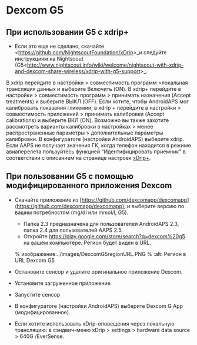 # Dexcom G5

## При использовании G5 с xdrip+

- Если это еще не сделано, скачайте \<<https://github.com/NightscoutFoundation/xDrip>>\_и следуйте инструкциям на Nightscout (G5\<<http://www.nightscout.info/wiki/welcome/nightscout-with-xdrip-and-dexcom-share-wireless/xdrip-with-g5-support>>\_.

В xdrip перейдите в настройки > совместимость программ >локальная трансляция данных и выберите Включить (ON).
В xdrip+ перейдите в настройки > совместимость программ > принимать назначения (Accept treatments) и выберите ВЫКЛ (OFF).
Если хотите, чтобы AndroidAPS мог калибровать показания гликемии, в xdrip + перейдите в настройки > совместимость приложений > принимать калибровки (Accept calibrations) и выберите ВКЛ (ON).  Возможно вы также захотите рассмотреть варианты калибровки в настройках > менее распространенные параметры > дополнительные параметры калибровки.
В конфигуратоге (настройки AndroidAPS) выберите xdrip.
Если AAPS не получает значения ГК, когда телефон находится в режиме авиаперелета пользуйтесь функцией "Идентифицировать приемник" в соответствии с описанием на странице настроек [xDrip+](../Configuration/xdrip.md).

## При пользовании G5 с помощью модифицированного приложения Dexcom

- Скачайте приложение из [https://github.com/dexcomapp/dexcomapp](https://github.com/dexcomapp/dexcomapp), и выберите версию по вашим потребностям (mg/dl или mmol/l, G5).

  - Папка 2.3 предназначена для пользователей AndroidAPS 2.3, папка 2.4 для пользователей AAPS 2.5.
  - Откройте <https://play.google.com/store/search?q=dexcom%20g5> на вашем компьютере. Регион будет виден в URL.

  % изображение:../images/DexcomG5regionURL.PNG
  % :alt: Регион в URL Dexcom G5

- Oстановите сенсор и удалите оригинальное приложение Dexcom.

- Установите загруженное приложение

- Запустите сенсор

- В конфигуратоге (настройки AndroidAPS) выберите Dexcom G App (модифицированное).

- Если хотите использовать xDrip-оповещения через локальную трансляцию: в сэндвич-меню xDrip > settings > hardware data source > 640G /EverSense.
